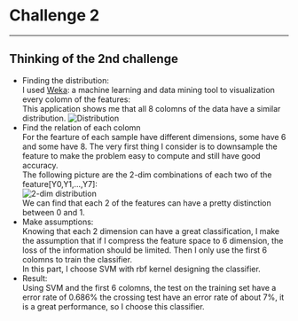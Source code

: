 # Challenge 2
___
## Thinking of the 2nd challenge
- Finding the distribution:  
I used [Weka](https://www.cs.waikato.ac.nz/ml/weka/): a machine learning and data mining tool to visualization every colomn of the features:  
This application shows me that all 8 colomns of the data have a similar distribution.
![Distribution]()
- Find the relation of each colomn  
For the fearture of each sample have different dimensions, some have 6 and some have 8. The very first thing I consider is to downsample
the feature to make the problem easy to compute and still have good accuracy.  
The following picture are the 2-dim combinations of each two of the feature[Y0,Y1,...,Y7]:  
![2-dim distribution]()  
We can find that each 2 of the features can have a pretty distinction between 0 and 1.
- Make assumptions:  
Knowing that each 2 dimension can have a great classification, I make the assumption that if I compress the feature space to 6 dimension,
the loss of the information should be limited. Then I only use the first 6 colomns to train the classifier.  
In this part, I choose SVM with rbf kernel designing the classifier.
- Result:  
Using SVM and the first 6 colomns, the test on the training set have a error rate of 0.686% the crossing test have an error rate of about 
7%, it is a great performance, so I choose this classifier.
